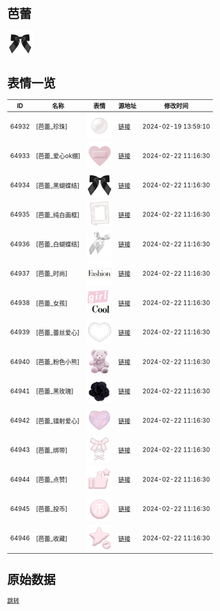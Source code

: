# 芭蕾

<img src="./cover.png" height="60" alt="cover" />

# 表情一览

|ID|名称|表情|源地址|修改时间|
|----|----|----|----|----|
|64932|[芭蕾_珍珠]|<img src="./pic/064932_%5B芭蕾_珍珠%5D.png" height="60" alt="珍珠"/>|[链接](https://i0.hdslb.com/bfs/garb/27b3d5fd8cd85d22aa2e53f3fd2bb9dc8b52b563.png)|2024-02-19 13:59:10|
|64933|[芭蕾_爱心ok绷]|<img src="./pic/064933_%5B芭蕾_爱心ok绷%5D.png" height="60" alt="爱心ok绷"/>|[链接](https://i0.hdslb.com/bfs/garb/c14f631593dba1154529cf44b3056787dc54e418.png)|2024-02-22 11:16:30|
|64934|[芭蕾_黑蝴蝶结]|<img src="./pic/064934_%5B芭蕾_黑蝴蝶结%5D.png" height="60" alt="黑蝴蝶结"/>|[链接](https://i0.hdslb.com/bfs/garb/6dd0b0955070563e0d95a6c558925868ee7f378d.png)|2024-02-22 11:16:30|
|64935|[芭蕾_纯白画框]|<img src="./pic/064935_%5B芭蕾_纯白画框%5D.png" height="60" alt="纯白画框"/>|[链接](https://i0.hdslb.com/bfs/garb/dc06766c844b02d3b49b11b9d9bd5b791b70b249.png)|2024-02-22 11:16:30|
|64936|[芭蕾_白蝴蝶结]|<img src="./pic/064936_%5B芭蕾_白蝴蝶结%5D.png" height="60" alt="白蝴蝶结"/>|[链接](https://i0.hdslb.com/bfs/garb/f217390e496715b39ead677256540db54cb0ff1d.png)|2024-02-22 11:16:30|
|64937|[芭蕾_时尚]|<img src="./pic/064937_%5B芭蕾_时尚%5D.png" height="60" alt="时尚"/>|[链接](https://i0.hdslb.com/bfs/garb/f0fa9da2ac1bdf5c9f836da011c6c25990820304.png)|2024-02-22 11:16:30|
|64938|[芭蕾_女孩]|<img src="./pic/064938_%5B芭蕾_女孩%5D.png" height="60" alt="女孩"/>|[链接](https://i0.hdslb.com/bfs/garb/02061491b6585f842f1e6a16974910dbc5bcf9ae.png)|2024-02-22 11:16:30|
|64939|[芭蕾_蕾丝爱心]|<img src="./pic/064939_%5B芭蕾_蕾丝爱心%5D.png" height="60" alt="蕾丝爱心"/>|[链接](https://i0.hdslb.com/bfs/garb/d345aa2721d59fe9c5014f71ac96ac85d758264b.png)|2024-02-22 11:16:30|
|64940|[芭蕾_粉色小熊]|<img src="./pic/064940_%5B芭蕾_粉色小熊%5D.png" height="60" alt="粉色小熊"/>|[链接](https://i0.hdslb.com/bfs/garb/2d0e573df48581896610d9a80616ccc9592a38be.png)|2024-02-22 11:16:30|
|64941|[芭蕾_黑玫瑰]|<img src="./pic/064941_%5B芭蕾_黑玫瑰%5D.png" height="60" alt="黑玫瑰"/>|[链接](https://i0.hdslb.com/bfs/garb/021df0fcbff8394e881fe93b35acc983cbb1a501.png)|2024-02-22 11:16:30|
|64942|[芭蕾_镭射爱心]|<img src="./pic/064942_%5B芭蕾_镭射爱心%5D.png" height="60" alt="镭射爱心"/>|[链接](https://i0.hdslb.com/bfs/garb/f5bd31d33bccd11afacd295e35b91b8189fc0f98.png)|2024-02-22 11:16:30|
|64943|[芭蕾_绑带]|<img src="./pic/064943_%5B芭蕾_绑带%5D.png" height="60" alt="绑带"/>|[链接](https://i0.hdslb.com/bfs/garb/c3e31b59c1eb4f170c7ec77d0ee6af05ee095ef3.png)|2024-02-22 11:16:30|
|64944|[芭蕾_点赞]|<img src="./pic/064944_%5B芭蕾_点赞%5D.png" height="60" alt="点赞"/>|[链接](https://i0.hdslb.com/bfs/garb/19c17a30394047194abb670127fb8038930dc41d.png)|2024-02-22 11:16:30|
|64945|[芭蕾_投币]|<img src="./pic/064945_%5B芭蕾_投币%5D.png" height="60" alt="投币"/>|[链接](https://i0.hdslb.com/bfs/garb/e373fcabdd247d23d6adfb166a33063e8ea5c561.png)|2024-02-22 11:16:30|
|64946|[芭蕾_收藏]|<img src="./pic/064946_%5B芭蕾_收藏%5D.png" height="60" alt="收藏"/>|[链接](https://i0.hdslb.com/bfs/garb/a8d19f61a48f632db5c60401c199ed34b2674b36.png)|2024-02-22 11:16:30|

# 原始数据

[跳转](./raw.json)


